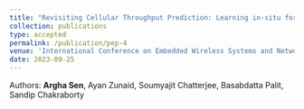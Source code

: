 ```yaml
---
title: "Revisiting Cellular Throughput Prediction: Learning in-situ for Multi-device and Multi-network Considerations for 5G"
collection: publications
type: accepted
permalink: /publication/pep-4
venue: 'International Conference on Embedded Wireless Systems and Networks (EWSN 2023)'
date: 2023-09-25
---
```


Authors: <b>Argha Sen</b>, Ayan Zunaid, Soumyajit Chatterjee, Basabdatta Palit, Sandip Chakraborty<br>